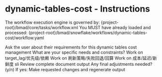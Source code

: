 # dynamic-tables-cost - Instructions

<critical>The workflow execution engine is governed by: {project-root}/bmad/core/tasks/workflow.xml</critical>
<critical>You MUST have already loaded and processed: {project-root}/bmad/snowflake/workflows/dynamic-tables-cost/workflow.yaml</critical>

<workflow>

<step n="1" goal="Understand Requirements">
<action>Ask the user about their requirements for this dynamic tables cost management</action>
<ask>What are your specific needs and constraints?</ask>
</step>

<step n="2" goal="TARGET_LAG/优先级/依赖">
<action>Work on target_lag/优先级/依赖</action>
<template-output section="target_lag"/>
</step>

<step n="3" goal="刷新策略/失败回退/回算">
<action>Work on 刷新策略/失败回退/回算</action>
<template-output section="refresh"/>
</step>

<step n="4" goal="成本/延迟/新鲜度 SLI">
<action>Work on 成本/延迟/新鲜度 sli</action>
<template-output section="observability"/>
</step>

<step n="5" goal="Review and Finalize">
<action>Review complete document output</action>
<ask>Any final adjustments needed? (y/n)</ask>
<check>If yes:</check>
  <action>Make requested changes and regenerate output</action>
</step>

</workflow>
